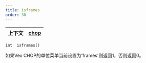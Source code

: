 ```yaml
---
title: isframes
order: 30
---
```

| 上下文 | [chop](../contexts/chop.html) |
| --- | --- |

`int  isframes()`

如果Vex CHOP的单位菜单当前设置为'frames'则返回1，否则返回0。
